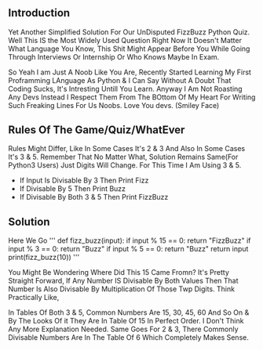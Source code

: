 <h1 align=Fizz_Buzz-Python-Problem-Solution</h1>

## Introduction
Yet Another Simplified Solution For Our UnDisputed FizzBuzz Python Quiz. Well This IS the Most Widely Used Question Right Now It Doesn't Matter What Language You Know, This Shit Might Appear Before You While Going Through Interviews Or Internship Or Who Knows Maybe In Exam.

   So Yeah I am Just A Noob Like You Are, Recently Started Learning My First Proframming LAnguage As Python & I Can Say Without A Doubt That Coding Sucks, It's Intresting Untill You Learn. Anyway I Am Not Roasting Any Devs Instead I Respect Them From The BOttom Of My Heart For Writing Such Freaking Lines For Us Noobs. Love You devs. (Smiley Face)
   
## Rules Of The Game/Quiz/WhatEver

Rules Might Differ, Like In Some Cases It's 2 & 3 And Also In Some Cases It's 3 & 5. Remember That No Matter What, Solution Remains Same(For Python3 Users) Just Digits Will Change. For This Time I Am Using 3 & 5.

* If Input Is Divisable By 3 Then Print Fizz
* If Divisable By 5 Then Print Buzz
* If Divisable By Both 3 & 5 Then Print FizzBuzz

## Solution
Here We Go
'''
def fizz_buzz(input):
    if input % 15 == 0:
        return "FizzBuzz"
    if input % 3 == 0:
        return "Buzz"
    if input % 5 == 0:
        return "Buzz"
    return input
print(fizz_buzz(10))
'''

You Might Be Wondering Where Did This 15 Came Fromn? It's Pretty Straight Forward, If Any Number IS Divisable By Both Values Then That Number Is Also Divisable By Multiplication Of Those Twp Digits. Think Practically Like,

In Tables Of Both 3 & 5, Common Numbers Are 15, 30, 45, 60 And So On & By The Looks Of it They Are In Table Of 15 In Perfect Order. I Don't Think Any More Explanation Needed. Same Goes For 2 & 3, There Commonly Divisable Numbers Are In The Table Of 6 Which Completely Makes Sense.
